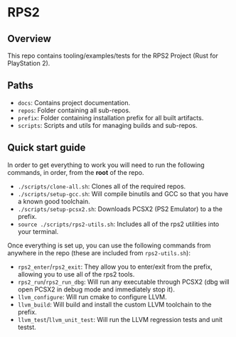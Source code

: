 # RPS2
## Overview
This repo contains tooling/examples/tests for the RPS2 Project (Rust for PlayStation 2).

## Paths
- `docs`: Contains project documentation.
- `repos`: Folder containing all sub-repos.
- `prefix`: Folder containing installation prefix for all built artifacts.
- `scripts`: Scripts and utils for managing builds and sub-repos.

## Quick start guide
In order to get everything to work you will need to run the following commands, in order, from the **root** of the repo.

- `./scripts/clone-all.sh`: Clones all of the required repos.
- `./scripts/setup-gcc.sh`: Will compile binutils and GCC so that you have a known good toolchain.
- `./scripts/setup-pcsx2.sh`: Downloads PCSX2 (PS2 Emulator) to a the prefix.
- `source ./scripts/rps2-utils.sh`: Includes all of the rps2 utilities into your terminal.

Once everything is set up, you can use the following commands from anywhere in the repo (these are included from `rps2-utils.sh`):
- `rps2_enter`/`rps2_exit`: They allow you to enter/exit from the prefix, allowing you to use all of the rps2 tools.
- `rps2_run`/`rps2_run_dbg`: Will run any executable through PCSX2 (dbg will open PCSX2 in debug mode and immediately stop it).
- `llvm_configure`: Will run cmake to configure LLVM.
- `llvm_build`: Will build and install the custom LLVM toolchain to the prefix.
- `llvm_test`/`llvm_unit_test`: Will run the LLVM regression tests and unit testst.